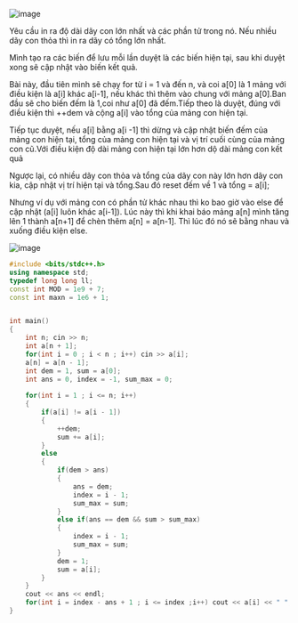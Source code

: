 ![image](https://github.com/Llam-a/Practice_Cpp/assets/115911041/52bd463d-f526-469c-9db2-eeae622ee733)

Yêu cầu in ra độ dài dãy con lớn nhất và các phần tử trong nó. Nếu nhiều dãy con thỏa thì in ra dãy có tổng lớn nhất.

Mình tạo ra các biến để lưu mỗi lần duyệt là các biến hiện tại, sau khi duyệt xong sẽ cập nhật vào biến kết quả.

Bài này, đầu tiên mình sẽ chạy for từ i = 1 và đến n, và coi a[0] là 1 mảng với điều kiện là a[i] khác a[i-1], nếu khác thì thêm vào chung với mảng a[0].Ban đầu sẽ cho biến đếm là 1,coi như a[0] đã đếm.Tiếp theo là duyệt, đúng với điều kiện thì ++dem và cộng a[i] vào tổng của mảng con hiện tại.

Tiếp tục duyệt, nếu a[i] bằng a[i -1] thì dừng và cập nhật biến đếm của mảng con hiện tại, tổng của mảng con hiện tại và vị trí cuối cùng của mảng con cũ.Với điều kiện độ dài mảng con hiện tại lớn hơn dộ dài mảng con kết quả

Ngược lại, có nhiều dãy con thỏa và tổng của dãy con này lớn hơn dãy con kia, cập nhật vị trí hiện tại và tổng.Sau đó reset đếm về 1 và tổng = a[i];

Nhưng ví dụ với mảng con có phần tử khác nhau thì ko bao giờ vào else để cập nhật (a[i] luôn khác a[i-1]). Lúc này thì khi khai báo mảng a[n] mình tăng lên 1 thành a[n+1] để chèn thêm a[n] = a[n-1]. Thì lúc đó nó sẽ bằng nhau và xuống điều kiện else.

![image](https://github.com/Llam-a/Practice_Cpp/assets/115911041/6b2ea106-333b-4ae0-bdba-20194a9ba696)

```cpp
#include <bits/stdc++.h>
using namespace std;
typedef long long ll;
const int MOD = 1e9 + 7;
const int maxn = 1e6 + 1;


int main()
{
    int n; cin >> n;
    int a[n + 1];
    for(int i = 0 ; i < n ; i++) cin >> a[i];
    a[n] = a[n - 1];
    int dem = 1, sum = a[0]; 
    int ans = 0, index = -1, sum_max = 0; 
    
    for(int i = 1 ; i <= n; i++)
    {
        if(a[i] != a[i - 1]) 
        {
            ++dem;
            sum += a[i];
        }
        else
        {
            if(dem > ans)
            {
                ans = dem;
                index = i - 1;
                sum_max = sum;
            }
            else if(ans == dem && sum > sum_max)
            {
                index = i - 1;
                sum_max = sum;
            }
            dem = 1;
            sum = a[i];
        }
    }
    cout << ans << endl;
    for(int i = index - ans + 1 ; i <= index ;i++) cout << a[i] << " ";
}
```
